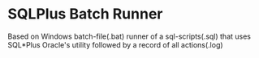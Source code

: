 # SQLPlus Batch Runner
Based on Windows batch-file(.bat) runner of a sql-scripts(.sql) that uses SQL*Plus Oracle's utility followed by a record of all actions(.log)
